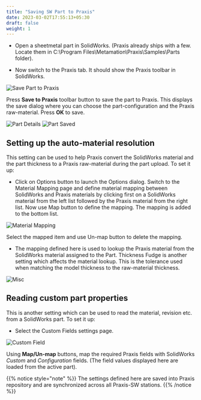 ```yaml
---
title: "Saving SW Part to Praxis"
date: 2023-03-02T17:55:13+05:30
draft: false
weight: 1
---
```


* Open a sheetmetal part in SolidWorks. (Praxis already ships with a few. Locate them in C:\Program Files\Metamation\Praxis\Samples\Parts folder).

* Now switch to the Praxis tab. It should show the Praxis toolbar in SolidWorks.

![Save Part to Praxis](/images/SaveSWPart.png)

Press **Save to Praxis** toolbar button to save the part to Praxis. This displays the save dialog where you can choose the part-configuration and the Praxis raw-material. Press **OK** to save.

![Part Details](/images/PartDetails.png) ![Part Saved](/images/PartSaved.png)

Setting up the auto-material resolution
---------------------------------------
This setting can be used to help Praxis convert the SolidWorks material and the part thickness to a Praxis raw-material during the part upload. To set it up:

* Click on Options button to launch the Options dialog. Switch to the Material Mapping page and define material mapping between SolidWorks and Praxis materials by clicking first on a SolidWorks material from the left list followed by the Praxis material from the right list. Now use Map button to define the mapping. The mapping is added to the bottom list.

![Material Mapping](/images/MaterialMapping.png)

Select the mapped item and use Un-map button to delete the mapping.

* The mapping defined here is used to lookup the Praxis material from the SolidWorks material assigned to the Part. Thickness Fudge is another setting which affects the material lookup. This is the tolerance used when matching the model thickness to the raw-material thickness.

![Misc](/images/Miscellaneous.png)

Reading custom part properties
------------------------------
This is another setting which can be used to read the material, revision etc. from a SolidWorks part. To set it up:

* Select the Custom Fields settings page.

![Custom Field](/images/CustField.png)

Using **Map/Un-map** buttons, map the required Praxis fields with SolidWorks *Custom* and *Configuration* fields. (The field values displayed here are loaded from the active part).

{{% notice style="note" %}}
The settings defined here are saved into Praxis repository and are synchronized across all Praxis-SW stations.
{{% /notice %}}